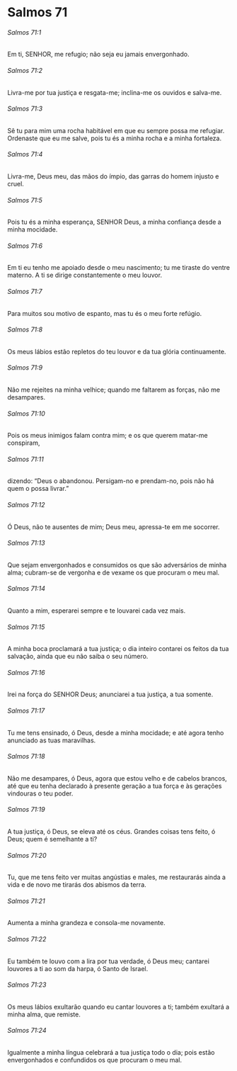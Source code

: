 # Salmos 71

###### Salmos 71:1

Em ti, SENHOR, me refugio; não seja eu jamais envergonhado.

###### Salmos 71:2

Livra-me por tua justiça e resgata-me; inclina-me os ouvidos e salva-me.

###### Salmos 71:3

Sê tu para mim uma rocha habitável em que eu sempre possa me refugiar. Ordenaste que eu me salve, pois tu és a minha rocha e a minha fortaleza.

###### Salmos 71:4

Livra-me, Deus meu, das mãos do ímpio, das garras do homem injusto e cruel.

###### Salmos 71:5

Pois tu és a minha esperança, SENHOR Deus, a minha confiança desde a minha mocidade.

###### Salmos 71:6

Em ti eu tenho me apoiado desde o meu nascimento; tu me tiraste do ventre materno. A ti se dirige constantemente o meu louvor.

###### Salmos 71:7

Para muitos sou motivo de espanto, mas tu és o meu forte refúgio.

###### Salmos 71:8

Os meus lábios estão repletos do teu louvor e da tua glória continuamente.

###### Salmos 71:9

Não me rejeites na minha velhice; quando me faltarem as forças, não me desampares.

###### Salmos 71:10

Pois os meus inimigos falam contra mim; e os que querem matar-me conspiram,

###### Salmos 71:11

dizendo: “Deus o abandonou. Persigam-no e prendam-no, pois não há quem o possa livrar.”

###### Salmos 71:12

Ó Deus, não te ausentes de mim; Deus meu, apressa-te em me socorrer.

###### Salmos 71:13

Que sejam envergonhados e consumidos os que são adversários de minha alma; cubram-se de vergonha e de vexame os que procuram o meu mal.

###### Salmos 71:14

Quanto a mim, esperarei sempre e te louvarei cada vez mais.

###### Salmos 71:15

A minha boca proclamará a tua justiça; o dia inteiro contarei os feitos da tua salvação, ainda que eu não saiba o seu número.

###### Salmos 71:16

Irei na força do SENHOR Deus; anunciarei a tua justiça, a tua somente.

###### Salmos 71:17

Tu me tens ensinado, ó Deus, desde a minha mocidade; e até agora tenho anunciado as tuas maravilhas.

###### Salmos 71:18

Não me desampares, ó Deus, agora que estou velho e de cabelos brancos, até que eu tenha declarado à presente geração a tua força e às gerações vindouras o teu poder.

###### Salmos 71:19

A tua justiça, ó Deus, se eleva até os céus. Grandes coisas tens feito, ó Deus; quem é semelhante a ti?

###### Salmos 71:20

Tu, que me tens feito ver muitas angústias e males, me restaurarás ainda a vida e de novo me tirarás dos abismos da terra.

###### Salmos 71:21

Aumenta a minha grandeza e consola-me novamente.

###### Salmos 71:22

Eu também te louvo com a lira por tua verdade, ó Deus meu; cantarei louvores a ti ao som da harpa, ó Santo de Israel.

###### Salmos 71:23

Os meus lábios exultarão quando eu cantar louvores a ti; também exultará a minha alma, que remiste.

###### Salmos 71:24

Igualmente a minha língua celebrará a tua justiça todo o dia; pois estão envergonhados e confundidos os que procuram o meu mal.

